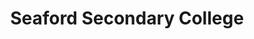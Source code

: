---
gid: seaford-secondary-college
title: Seaford Secondary College
name: Seaford Secondary College
type: community
website_url: 'http://www.seafordhs.sa.edu.au'
logo_url: 'https://www.govhack.org/wp-content/uploads/2016/07/seaford_secondary_college.png'
sponsor_level: In Kind Sponsor
sponsor_level_id: in-kind
sponsor_level_desc: In-Kind Sponsors
jurisdiction: sa
events:
  - onkaparinga
is_sponsor: true
---